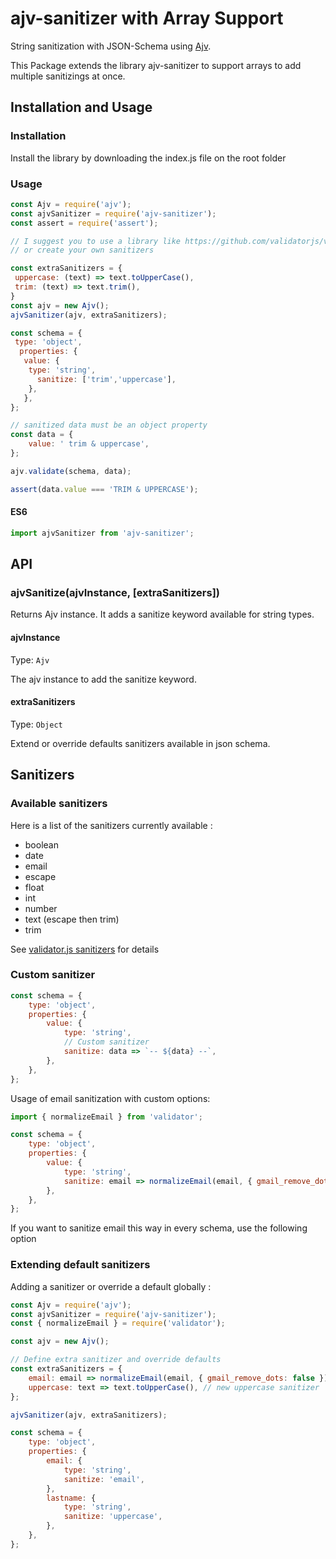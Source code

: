 # ajv-sanitizer with Array Support

String sanitization with JSON-Schema using [Ajv](https://www.npmjs.com/package/ajv).  

This Package extends the library ajv-sanitizer to support arrays to add multiple sanitizings at once.
<!-- [![npm](https://img.shields.io/npm/v/ajv-sanitizer.svg)](https://www.npmjs.com/package/ajv-sanitizer) -->


## Installation and Usage

### Installation

Install the library by downloading the index.js file on the root folder
### Usage

```javascript
const Ajv = require('ajv');
const ajvSanitizer = require('ajv-sanitizer');
const assert = require('assert');

// I suggest you to use a library like https://github.com/validatorjs/validator.js 
// or create your own sanitizers

const extraSanitizers = {
 uppercase: (text) => text.toUpperCase(),
 trim: (text) => text.trim(),
}
const ajv = new Ajv();
ajvSanitizer(ajv, extraSanitizers);

const schema = {
 type: 'object',
  properties: {
   value: {
    type: 'string',
	  sanitize: ['trim','uppercase'],
	},
   },
};

// sanitized data must be an object property
const data = {
	value: ' trim & uppercase',
};

ajv.validate(schema, data);

assert(data.value === 'TRIM & UPPERCASE');
```

#### ES6

```javascript
import ajvSanitizer from 'ajv-sanitizer';
```

## API

### ajvSanitize(ajvInstance, [extraSanitizers])

Returns Ajv instance. It adds a sanitize keyword available for string types.

#### ajvInstance

Type: `Ajv`

The ajv instance to add the sanitize keyword.

#### extraSanitizers

Type: `Object`

Extend or override defaults sanitizers available in json schema.

## Sanitizers

### Available sanitizers

Here is a list of the sanitizers currently available :

* boolean
* date
* email
* escape
* float
* int
* number
* text (escape then trim)
* trim

See [validator.js sanitizers](https://www.npmjs.com/package/validator#user-content-sanitizers) for details

### Custom sanitizer

```javascript
const schema = {
	type: 'object',
	properties: {
		value: {
			type: 'string',
			// Custom sanitizer
			sanitize: data => `-- ${data} --`,
		},
	},
};
```

Usage of email sanitization with custom options:  
```js
import { normalizeEmail } from 'validator';

const schema = {
	type: 'object',
	properties: {
		value: {
			type: 'string',
			sanitize: email => normalizeEmail(email, { gmail_remove_dots: false }),
		},
	},
};
```
If you want to sanitize email this way in every schema, use the following option


### Extending default sanitizers
Adding a sanitizer or override a default globally :

```js
const Ajv = require('ajv');
const ajvSanitizer = require('ajv-sanitizer');
const { normalizeEmail } = require('validator');

const ajv = new Ajv();

// Define extra sanitizer and override defaults
const extraSanitizers = {
	email: email => normalizeEmail(email, { gmail_remove_dots: false }), // overrides default email sanitizer
	uppercase: text => text.toUpperCase(), // new uppercase sanitizer
};

ajvSanitizer(ajv, extraSanitizers);

const schema = {
	type: 'object',
	properties: {
		email: {
			type: 'string',
			sanitize: 'email',
		},
		lastname: {
			type: 'string',
			sanitize: 'uppercase',
		},
	},
};
```

